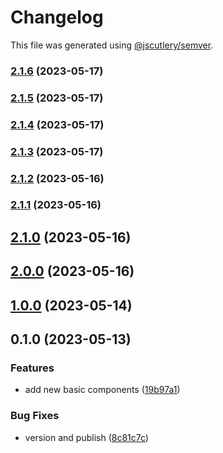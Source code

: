 # Changelog

This file was generated using [@jscutlery/semver](https://github.com/jscutlery/semver).

### [2.1.6](https://github.com/clayton-duarte/amalg/compare/theme-2.1.5...theme-2.1.6) (2023-05-17)

### [2.1.5](https://github.com/clayton-duarte/amalg/compare/theme-2.1.4...theme-2.1.5) (2023-05-17)

### [2.1.4](https://github.com/clayton-duarte/amalg/compare/theme-2.1.3...theme-2.1.4) (2023-05-17)

### [2.1.3](https://github.com/clayton-duarte/amalg/compare/theme-2.1.2...theme-2.1.3) (2023-05-17)

### [2.1.2](https://github.com/clayton-duarte/amalg/compare/theme-2.1.1...theme-2.1.2) (2023-05-16)

### [2.1.1](https://github.com/clayton-duarte/amalg/compare/theme-2.1.0...theme-2.1.1) (2023-05-16)

## [2.1.0](https://github.com/clayton-duarte/amalg/compare/theme-2.0.0...theme-2.1.0) (2023-05-16)

## [2.0.0](https://github.com/clayton-duarte/amalg/compare/theme-1.0.0...theme-2.0.0) (2023-05-16)

## [1.0.0](https://github.com/clayton-duarte/cpd/compare/theme-0.1.0...theme-1.0.0) (2023-05-14)

## 0.1.0 (2023-05-13)

### Features

- add new basic components ([19b97a1](https://github.com/clayton-duarte/cpd/commit/19b97a1d1af3652579d5cd7077886a6aff6d8c6b))

### Bug Fixes

- version and publish ([8c81c7c](https://github.com/clayton-duarte/cpd/commit/8c81c7ca317c1445a248d01aa1b79a225ffeb747))
